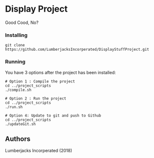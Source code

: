 # Display Project

Good Cood, No?

### Installing

```
git clone https://github.com/LumberjacksIncorperated/DisplayStuffProject.git
```

### Running

You have 3 options after the project has been installed:

```
# Option 1 : Compile the project
cd ../project_scripts
./compile.sh

# Option 2 : Run the project
cd ../project_scripts
./run.sh

# Option 4: Update to git and push to Github
cd ../project_scripts
./updateGit.sh
```


## Authors

Lumberjacks Incorperated (2018)

